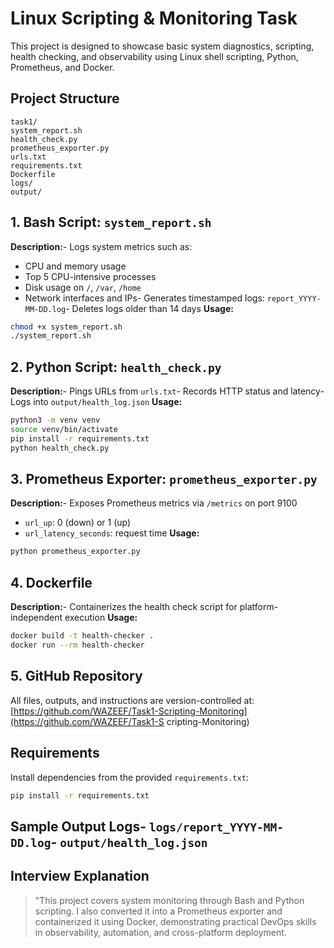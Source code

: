 # Linux Scripting & Monitoring Task

 This project is designed to showcase basic system diagnostics, scripting, health
 checking, and observability using Linux shell scripting, Python, Prometheus, and Docker.
 ##  Project Structure
 ```
 task1/
 system_report.sh
 health_check.py 
 prometheus_exporter.py
 urls.txt
 requirements.txt
 Dockerfile
 logs/
 output/
 ```
 ## 1. Bash Script: `system_report.sh`
 **Description:**- Logs system metrics such as:
  - CPU and memory usage
  - Top 5 CPU-intensive processes
  - Disk usage on `/`, `/var`, `/home`
  - Network interfaces and IPs- Generates timestamped logs: `report_YYYY-MM-DD.log`- Deletes logs older than 14 days
 **Usage:**
 ```bash
 chmod +x system_report.sh
 ./system_report.sh
 ```
 ## 2. Python Script: `health_check.py`
 **Description:**- Pings URLs from `urls.txt`- Records HTTP status and latency- Logs into `output/health_log.json`
 **Usage:**
 ```bash
 python3 -m venv venv
 source venv/bin/activate
 pip install -r requirements.txt
 python health_check.py
 ```
 ## 3. Prometheus Exporter: `prometheus_exporter.py`
**Description:**- Exposes Prometheus metrics via `/metrics` on port 9100
  - `url_up`: 0 (down) or 1 (up)
  - `url_latency_seconds`: request time
 **Usage:**
 ```bash
 python prometheus_exporter.py
 ```
 ## 4. Dockerfile
 **Description:**- Containerizes the health check script for platform-independent execution
 **Usage:**
 ```bash
 docker build -t health-checker .
 docker run --rm health-checker
 ```
 ## 5. GitHub Repository
 All files, outputs, and instructions are version-controlled at:
 [https://github.com/WAZEEF/Task1-Scripting-Monitoring](https://github.com/WAZEEF/Task1-S
 cripting-Monitoring)
 ##  Requirements
 Install dependencies from the provided `requirements.txt`:
 ```bash
 pip install -r requirements.txt
 ```
 ##  Sample Output Logs- `logs/report_YYYY-MM-DD.log`- `output/health_log.json`
 ##  Interview Explanation
 > "This project covers system monitoring through Bash and Python scripting. I also
 converted it into a Prometheus exporter and containerized it using Docker, demonstrating
 practical DevOps skills in observability, automation, and cross-platform deployment.

